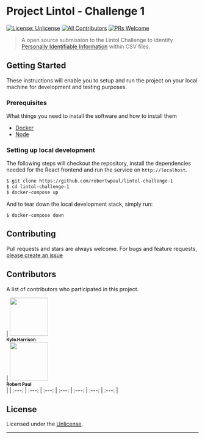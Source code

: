 # Project Lintol - Challenge 1

[![License: Unlicense](https://img.shields.io/badge/license-Unlicense-blue.svg)](http://unlicense.org/)
[![All Contributors](https://img.shields.io/badge/all_contributors-2-blue.svg?style=flat-square)](#contributors)
[![PRs Welcome](https://img.shields.io/badge/PRs-welcome-green.svg)](http://makeapullrequest.com)

> A open source submission to the Lintol Challenge to identify [Personally Identifiable Information](https://mailchi.mp/a5d4c7d57918/challenge-1-personally-identifiable-information) within CSV files.

## Getting Started

These instructions will enable you to setup and run the project on your local machine for development and testing purposes.

### Prerequisites

What things you need to install the software and how to install them

* [Docker](https://docs.docker.com/install/)
* [Node](https://rometools.github.io/rome/)

### Setting up local development

The following steps will checkout the repository, install the dependencies needed for the React frontend and run the service on `http://localhost`.

```bash
$ git clone https://github.com/robertwpaul/lintol-challenge-1
$ cd lintol-challenge-1
$ docker-compose up
```

And to tear down the local development stack, simply run:

```
$ docker-compose down
```

## Contributing

Pull requests and stars are always welcome. For bugs and feature requests, [please create an issue](https://github.com/robertwpaul/lintol-challenge-1/issues)

## Contributors

A list of contributors who participated in this project.

<!-- ALL-CONTRIBUTORS-LIST:START - Do not remove or modify this section -->
<!-- prettier-ignore -->
| [<img src="https://avatars0.githubusercontent.com/u/1443700?v=4" width="100px;"/><br /><sub><b>Kyle Harrison</b></sub>](http://www.kyleharrison.co.uk)<br />| [<img src="https://avatars0.githubusercontent.com/u/25768210?s=400&v=4" width="100px;"/><br /><sub><b>Robert Paul</b></sub>](https://github.com/robertwpaul)<br /> |
| :---: | :---: | :---: | :---: | :---: | :---: | :---: |
<!-- ALL-CONTRIBUTORS-LIST:END -->

## License

Licensed under the [Unlicense](#LICENSE).

***
